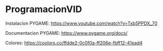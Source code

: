 # ProgramacionVID
Instalacion PYGAME: https://www.youtube.com/watch?v=Txb5PPDX_70

Documentacion PYGAME: https://www.pygame.org/docs/

Colores: https://coolors.co/ffdde2-0c0f0a-ff206e-fbff12-41ead4

